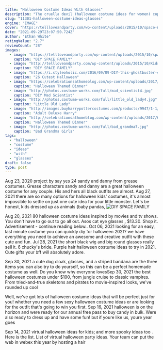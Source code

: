 ```yaml
---
title: "Halloween Costume Ideas With Glasses"
description: "The cruella devil (halloween costume ideas for women) copy this costume: similar wig on amazon here  similar red gloves on amazon here  similar full cruella devil costume on amazon"
slug: "11301-halloween-costume-ideas-glasses"
engine: "IMAGE"
cover: "https://tellloveandparty.com/wp-content/uploads/2015/10/space-man-costume-Tell-Love-and-PArty.jpg"
date: "2021-09-29T23:07:50.724Z"
author: "Ethan White"
ratingValue: "2.7"
reviewCount: "28"
images:
  - image: "https://tellloveandparty.com/wp-content/uploads/2015/10/space-man-costume-Tell-Love-and-PArty.jpg"
    caption: "DIY SPACE FAMILY"
  - image: "http://tellloveandparty.com/wp-content/uploads/2015/10/Kids-space-costume-Tell-Love-and-Party.jpg"
    caption: "DIY SPACE FAMILY"
  - image: "https://i.styleoholic.com/2016/09/09-DIY-this-ghostbuster-costume-and-excite-your-son.jpg"
    caption: "26 Cutest Halloween"
  - image: "https://celebrationsathomeblog.com/wp-content/uploads/2017/09/halloween-dinner-party.jpg"
    caption: "Halloween Themed Dinner"
  - image: "http://photos.costume-works.com/full/mad_scientist4.jpg"
    caption: "DIY Mad Scientist"
  - image: "http://photos.costume-works.com/full/little_old_lady4.jpg"
    caption: "Little Old Lady"
  - image: "http://images.buyharrypottercostumes.com/products/9947/1-1/adult-deluxe-harry-potter-robe.jpg"
    caption: "Adult Deluxe Harry"
  - image: "http://celebrationsathomeblog.com/wp-content/uploads/2017/09/IMG_3872-2.jpg"
    caption: "Halloween Themed Dinner"
  - image: "http://photos.costume-works.com/full/bad_grandma7.jpg"
    caption: "Bad Grandma Girls"
tags:
  - "halloween"
  - "costume"
  - "ideas"
  - "with"
  - "glasses"
draft: false
type: post
---
```


Aug 23, 2020 project by say yes 24  sandy and danny from grease costumes. Grease characters sandy and danny are a great halloween costume for any couple. His and hers all black outfits are almost. Aug 27, 2021 there are so many options for halloween kids' costumes, it's almost impossible to settle on just one cute idea for your little monster. Let's be honest, kids dressed up as animals (baby pandas,
![DIY SPACE FAMILY](http://tellloveandparty.com/wp-content/uploads/2015/10/Kids-space-costume-Tell-Love-and-Party.jpg "DIY SPACE FAMILY")

Aug 20, 2021 80 halloween costume ideas inspired by movies and tv shows. You don&#39;t have to go out to go all out.  Asos cat eye glasses , $13.30. Shop it. Advertisement - continue reading below.. Oct 06, 2021 looking for an easy, last minute costume you can quickly diy for halloween 2021? we have everything you need to achieve an awesome and creative outfit with these cute and fun. Jul 28, 2021 the short black wig and big round glasses really sell it. 6 chucky&#39;s bride.  Purple hair halloween costume ideas to try in 2021. Cute gifts your bff will absolutely adore.
<!--inArticleAds-->

<!--galleryOne-->

Sep 30, 2021 a cute dog cloak, glasses, and a striped bandana are the three items you can also try to do yourself, so this can be a perfect homemade costume as well. Do you know why everyone lovesSep 30, 2021 the best halloween costumes under $100, from jungle cruise to classic vampires. From tried-and-true skeletons and pirates to movie-inspired looks, we've rounded up cool
<!--inArticleAds-->

<!--galleryTwo-->

Well, we've got lots of halloween costume ideas that will be perfect just for you! whether you need a few sexy halloween costume ideas or are looking for the outfit that's going to win you first. Sep 16, 2021 halloween is on the horizon and were ready for our annual free pass to buy candy in bulk. Were also ready to dress up and have some fun! but if youre like us, youre year goes
<!--galleryThree-->

Sep 14, 2021 virtual halloween ideas for kids; and more spooky ideas too . Here is the list. List of virtual halloween party ideas. Your team can put the web in webex this year by hosting a hair